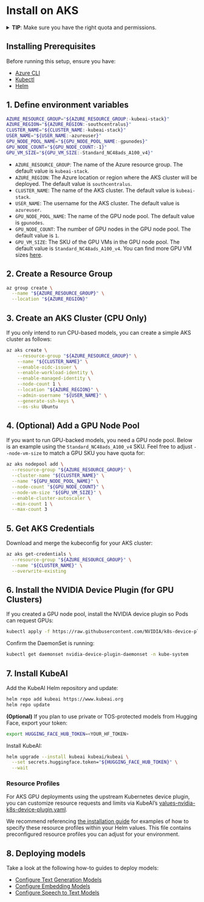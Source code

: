 # Install on AKS

<details markdown="1">
<summary><b>TIP</b>: Make sure you have the right quota and permissions.</summary>

- Confirm you have enough quota for GPU-enabled node SKUs (like `Standard_NC48ads_A100_v4`).
- Verify that you have the right permissions and that the account you use with Azure CLI can create AKS clusters, node pools, etc.
</details>

## Installing Prerequisites

Before running this setup, ensure you have:

- [Azure CLI](https://learn.microsoft.com/en-us/cli/azure/install-azure-cli)
- [Kubectl](https://kubernetes.io/docs/tasks/tools/#kubectl)
- [Helm](https://helm.sh/docs/intro/install/)

## 1. Define environment variables

```bash
AZURE_RESOURCE_GROUP="${AZURE_RESOURCE_GROUP:-kubeai-stack}"
AZURE_REGION="${AZURE_REGION:-southcentralus}"
CLUSTER_NAME="${CLUSTER_NAME:-kubeai-stack}"
USER_NAME="${USER_NAME:-azureuser}"
GPU_NODE_POOL_NAME="${GPU_NODE_POOL_NAME:-gpunodes}"
GPU_NODE_COUNT="${GPU_NODE_COUNT:-1}"
GPU_VM_SIZE="${GPU_VM_SIZE:-Standard_NC48ads_A100_v4}"
```

- `AZURE_RESOURCE_GROUP`: The name of the Azure resource group. The default value is `kubeai-stack`.
- `AZURE_REGION`: The Azure location or region where the AKS cluster will be deployed. The default value is `southcentralus`.
- `CLUSTER_NAME`: The name of the AKS cluster. The default value is `kubeai-stack`.
- `USER_NAME`: The username for the AKS cluster. The default value is `azureuser`.
- `GPU_NODE_POOL_NAME`: The name of the GPU node pool. The default value is `gpunodes`.
- `GPU_NODE_COUNT`: The number of GPU nodes in the GPU node pool. The default value is `1`.
- `GPU_VM_SIZE`: The SKU of the GPU VMs in the GPU node pool. The default value is `Standard_NC48ads_A100_v4`. You can find more GPU VM sizes [here](https://learn.microsoft.com/en-us/azure/virtual-machines/sizes/overview#gpu-accelerated).

## 2. Create a Resource Group

```bash
az group create \
  --name "${AZURE_RESOURCE_GROUP}" \
  --location "${AZURE_REGION}"
```

## 3. Create an AKS Cluster (CPU Only)

If you only intend to run CPU-based models, you can create a simple AKS cluster as follows:

```bash
az aks create \
    --resource-group "${AZURE_RESOURCE_GROUP}" \
    --name "${CLUSTER_NAME}" \
    --enable-oidc-issuer \
    --enable-workload-identity \
    --enable-managed-identity \
    --node-count 1 \
    --location "${AZURE_REGION}" \
    --admin-username "${USER_NAME}" \
    --generate-ssh-keys \
    --os-sku Ubuntu
```

## 4. (Optional) Add a GPU Node Pool

If you want to run GPU-backed models, you need a GPU node pool. Below is an example using the `Standard_NC48ads_A100_v4` SKU. Feel free to adjust `--node-vm-size` to match a GPU SKU you have quota for:

```bash
az aks nodepool add \
  --resource-group "${AZURE_RESOURCE_GROUP}" \
  --cluster-name "${CLUSTER_NAME}" \
  --name "${GPU_NODE_POOL_NAME}" \
  --node-count "${GPU_NODE_COUNT}" \
  --node-vm-size "${GPU_VM_SIZE}" \
  --enable-cluster-autoscaler \
  --min-count 1 \
  --max-count 3
```

## 5. Get AKS Credentials

Download and merge the kubeconfig for your AKS cluster:

```bash
az aks get-credentials \
  --resource-group "${AZURE_RESOURCE_GROUP}" \
  --name "${CLUSTER_NAME}" \
  --overwrite-existing
```

## 6. Install the NVIDIA Device Plugin (for GPU Clusters)

If you created a GPU node pool, install the NVIDIA device plugin so Pods can request GPUs:

```bash
kubectl apply -f https://raw.githubusercontent.com/NVIDIA/k8s-device-plugin/v0.17.1/deployments/static/nvidia-device-plugin.yml
```

Confirm the DaemonSet is running:

```bash
kubectl get daemonset nvidia-device-plugin-daemonset -n kube-system
```

## 7. Install KubeAI

Add the KubeAI Helm repository and update:

```bash
helm repo add kubeai https://www.kubeai.org
helm repo update
```

**(Optional)** If you plan to use private or TOS-protected models from Hugging Face, export your token:

```bash
export HUGGING_FACE_HUB_TOKEN=<YOUR_HF_TOKEN>
```

Install KubeAI:

```bash
helm upgrade --install kubeai kubeai/kubeai \
  --set secrets.huggingface.token="${HUGGING_FACE_HUB_TOKEN}" \
  --wait
```

### Resource Profiles

For AKS GPU deployments using the upstream Kubernetes device plugin, you can customize resource requests and limits via KubeAI’s [values-nvidia-k8s-device-plugin.yaml](https://github.com/substratusai/kubeai/blob/main/charts/kubeai/values-nvidia-k8s-device-plugin.yaml).

We recommend referencing [the installation guide](../any/#installation-using-nvidia-gpus) for examples of how to specify these resource profiles within your Helm values. This file contains preconfigured resource profiles you can adjust for your environment.

## 8. Deploying models

Take a look at the following how-to guides to deploy models:

- [Configure Text Generation Models](../how-to/configure-text-generation-models.md)
- [Configure Embedding Models](../how-to/configure-embedding-models.md)
- [Configure Speech to Text Models](../how-to/configure-speech-to-text.md)
